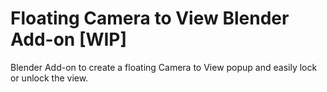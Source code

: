 # Floating Camera to View Blender Add-on [WIP]

Blender Add-on to create a floating Camera to View popup and easily lock or unlock the view.